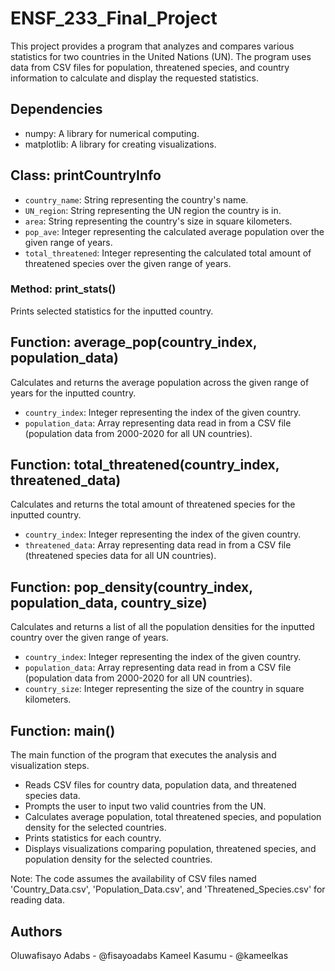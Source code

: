 # ENSF_233_Final_Project

This project provides a program that analyzes and compares various statistics for two countries in the United Nations (UN). The program uses data from CSV files for population, threatened species, and country information to calculate and display the requested statistics.

## Dependencies
- numpy: A library for numerical computing.
- matplotlib: A library for creating visualizations.

## Class: printCountryInfo
- `country_name`: String representing the country's name.
- `UN_region`: String representing the UN region the country is in.
- `area`: String representing the country's size in square kilometers.
- `pop_ave`: Integer representing the calculated average population over the given range of years.
- `total_threatened`: Integer representing the calculated total amount of threatened species over the given range of years.

### Method: print_stats()
Prints selected statistics for the inputted country.

## Function: average_pop(country_index, population_data)
Calculates and returns the average population across the given range of years for the inputted country.

- `country_index`: Integer representing the index of the given country.
- `population_data`: Array representing data read in from a CSV file (population data from 2000-2020 for all UN countries).

## Function: total_threatened(country_index, threatened_data)
Calculates and returns the total amount of threatened species for the inputted country.

- `country_index`: Integer representing the index of the given country.
- `threatened_data`: Array representing data read in from a CSV file (threatened species data for all UN countries).

## Function: pop_density(country_index, population_data, country_size)
Calculates and returns a list of all the population densities for the inputted country over the given range of years.

- `country_index`: Integer representing the index of the given country.
- `population_data`: Array representing data read in from a CSV file (population data from 2000-2020 for all UN countries).
- `country_size`: Integer representing the size of the country in square kilometers.

## Function: main()
The main function of the program that executes the analysis and visualization steps.

- Reads CSV files for country data, population data, and threatened species data.
- Prompts the user to input two valid countries from the UN.
- Calculates average population, total threatened species, and population density for the selected countries.
- Prints statistics for each country.
- Displays visualizations comparing population, threatened species, and population density for the selected countries.

Note: The code assumes the availability of CSV files named 'Country_Data.csv', 'Population_Data.csv', and 'Threatened_Species.csv' for reading data.

## Authors
Oluwafisayo Adabs - @fisayoadabs
Kameel Kasumu - @kameelkas
